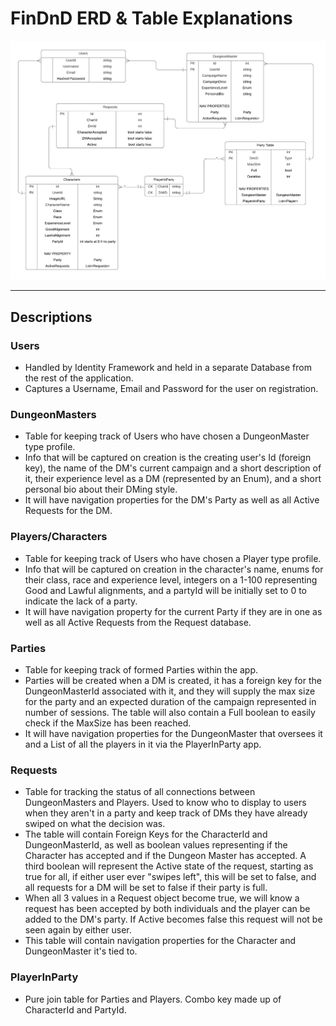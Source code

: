# FinDnD ERD & Table Explanations

![Database ERD](assets/ERD.png)

---

## Descriptions
### Users
- Handled by Identity Framework and held in a separate Database from the rest of the application.
- Captures a Username, Email and Password for the user on registration.
### DungeonMasters
- Table for keeping track of Users who have chosen a DungeonMaster type profile.
- Info that will be captured on creation is the creating user's Id (foreign key), the name of the DM's current campaign and a short description of it, their experience level as a DM (represented by an Enum), and a short personal bio about their DMing style.
- It will have navigation properties for the DM's Party as well as all Active Requests for the DM.
### Players/Characters
- Table for keeping track of Users who have chosen a Player type profile.
- Info that will be captured on creation in the character's name, enums for their class, race and experience level, integers on a 1-100 representing Good and Lawful alignments, and a partyId will be initially set to 0 to indicate the lack of a party.
- It will have navigation property for the current Party if they are in one as well as all Active Requests from the Request database.
### Parties
- Table for keeping track of formed Parties within the app.
- Parties will be created when a DM is created, it has a foreign key for the DungeonMasterId associated with it, and they will supply the max size for the party and an expected duration of the campaign represented in number of sessions. The table will also contain a Full boolean to easily check if the MaxSize has been reached.
- It will have navigation properties for the DungeonMaster that oversees it and a List of all the players in it via the PlayerInParty app.
### Requests
- Table for tracking the status of all connections between DungeonMasters and Players. Used to know who to display to users when they aren't in a party and keep track of DMs they have already swiped on what the decision was.
- The table will contain Foreign Keys for the CharacterId and DungeonMasterId, as well as boolean values representing if the Character has accepted and if the Dungeon Master has accepted. A third boolean will represent the Active state of the request, starting as true for all, if either user ever "swipes left", this will be set to false, and all requests for a DM will be set to false if their party is full.
- When all 3 values in a Request object become true, we will know a request has been accepted by both individuals and the player can be added to the DM's party. If Active becomes false this request will not be seen again by either user.
- This table will contain navigation properties for the Character and DungeonMaster it's tied to.
### PlayerInParty
- Pure join table for Parties and Players. Combo key made up of CharacterId and PartyId.
